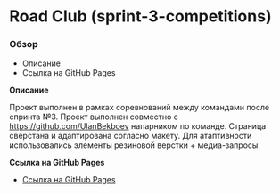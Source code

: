 # Road Club (sprint-3-competitions)

### Обзор
* Описание
* Ссылка на GitHub Pages

**Описание**

Проект выполнен в рамках соревнований между командами после спринта №3. 
Проект выполнен совместно с https://github.com/UlanBekboev напарником по команде.
Страница свёрстана и адаптирована согласно макету. 
Для атаптивности использовались элементы резиновой верстки + медиа-запросы. 

**Ссылка на GitHub Pages**

* [Ссылка на GitHub Pages](https://dimd1288.github.io/sprint-3-competitions/)
